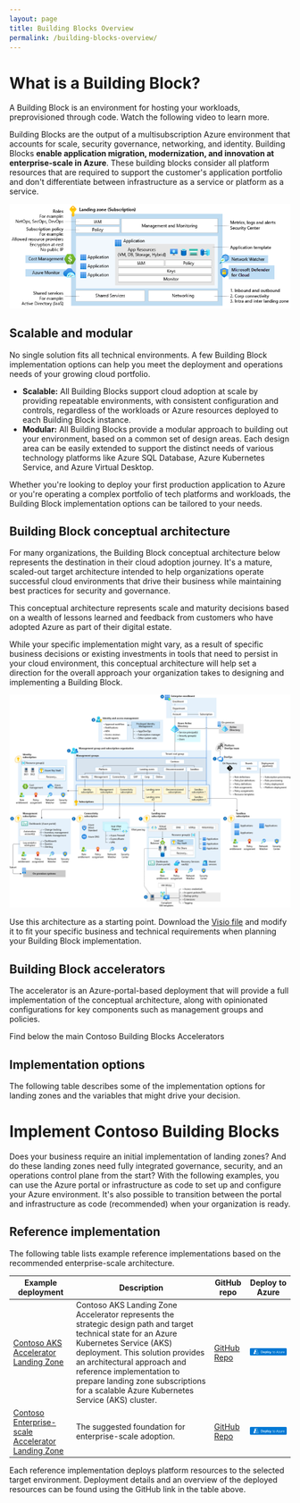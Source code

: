 ```yaml
---
layout: page
title: Building Blocks Overview
permalink: /building-blocks-overview/
---
```


# What is a Building Block?

A Building Block is an environment for hosting your workloads, preprovisioned through code. Watch the following video to learn more.

Building Blocks are the output of a multisubscription Azure environment that accounts for scale, security governance, networking, and identity. Building Blocks **enable application migration, modernization, and innovation at enterprise-scale in Azure**. These building blocks consider all platform resources that are required to support the customer's application portfolio and don't differentiate between infrastructure as a service or platform as a service.

![Diagram that shows a Building Block design.](../assets/img/media/lz-design.png)

## Scalable and modular

No single solution fits all technical environments. A few Building Block implementation options can help you meet the deployment and operations needs of your growing cloud portfolio.

- **Scalable:** All Building Blocks support cloud adoption at scale by providing repeatable environments, with consistent configuration and controls, regardless of the workloads or Azure resources deployed to each Building Block instance.
- **Modular:** All Building Blocks provide a modular approach to building out your environment, based on a common set of design areas. Each design area can be easily extended to support the distinct needs of various technology platforms like Azure SQL Database, Azure Kubernetes Service, and Azure Virtual Desktop.

Whether you're looking to deploy your first production application to Azure or you're operating a complex portfolio of tech platforms and workloads, the Building Block implementation options can be tailored to your needs.

## Building Block conceptual architecture

For many organizations, the Building Block conceptual architecture below represents the destination in their cloud adoption journey. It's a mature, scaled-out target architecture intended to help organizations operate successful cloud environments that drive their business while maintaining best practices for security and governance.

This conceptual architecture represents scale and maturity decisions based on a wealth of lessons learned and feedback from customers who have adopted Azure as part of their digital estate.

While your specific implementation might vary, as a result of specific business decisions or existing investments in tools that need to persist in your cloud environment, this conceptual architecture will help set a direction for the overall approach your organization takes to designing and implementing a Building Block.

![Diagram that shows a Building Block design.](../assets/img/media/ns-arch-cust-expanded.png)

Use this architecture as a starting point. Download the [Visio file](../assets/files/enterprise-scale-architecture.vsdx) and modify it to fit your specific business and technical requirements when planning your Building Block implementation.

## Building Block accelerators

The accelerator is an Azure-portal-based deployment that will provide a full implementation of the conceptual architecture, along with opinionated configurations for key components such as management groups and policies.

Find below the main Contoso Building Blocks Accelerators

## Implementation options

The following table describes some of the implementation options for landing zones and the variables that might drive your decision.

# Implement Contoso Building Blocks

Does your business require an initial implementation of landing zones? And do these landing zones need fully integrated governance, security, and an operations control plane from the start? With the following examples, you can use the Azure portal or infrastructure as code to set up and configure your Azure environment. It's also possible to transition between the portal and infrastructure as code (recommended) when your organization is ready.

## Reference implementation

The following table lists example reference implementations based on the recommended enterprise-scale architecture.

| Example deployment                                                                                                              	| Description                                                                                                                                                                                                                                                                                                                       	| GitHub repo                         	| Deploy to Azure                      	|
|---------------------------------------------------------------------------------------------------------------------------------	|-----------------------------------------------------------------------------------------------------------------------------------------------------------------------------------------------------------------------------------------------------------------------------------------------------------------------------------	|-------------------------------------	|--------------------------------------	|
| [Contoso AKS Accelerator Landing Zone](../_docs/building-blocks-docs/aks-accelerator-lz/aks-accelerator-lz-overview.md/)                                          	| Contoso AKS Landing Zone Accelerator represents the strategic design path and target technical state for an Azure Kubernetes Service (AKS) deployment. This solution provides an architectural approach and reference implementation to prepare landing zone subscriptions for a scalable Azure Kubernetes Service (AKS) cluster. 	| [GitHub Repo][GitHub-AKS]     	| [![DTA-Button-AKS]][DTA-AKS]         	|
| [Contoso Enterprise-scale Accelerator Landing Zone](../_docs/building-blocks-docs/es-lz/es-lz.md) 	| The suggested foundation for enterprise-scale adoption.                                                                                                                                                                                                                                                                           	| [GitHub Repo][GitHub-WingTip] 	| [![Dta-button-wingtip]][dta-wingtip] 	|

Each reference implementation deploys platform resources to the selected target environment. Deployment details and an overview of the deployed resources can be found using the GitHub link in the table above.

<!-- The following section is used to store references to external images and links to reduce maintenance overhead and enable tooltips -->

[/]: # (*******************************)
[/]: # (External image references below)
[/]: # (*******************************)

[DTA-Button-WingTip]: https://raw.githubusercontent.com/Azure/azure-quickstart-templates/master/1-CONTRIBUTION-GUIDE/images/deploytoazure.svg?sanitize=true "Deploy WingTip reference implementation (foundation) to Azure."
[DTA-Button-AdventureWorks]: https://raw.githubusercontent.com/Azure/azure-quickstart-templates/master/1-CONTRIBUTION-GUIDE/images/deploytoazure.svg?sanitize=true "Deploy AdventureWorks reference implementation (hybrid connectivity with hub and spoke) to Azure."
[DTA-Button-Contoso]: https://raw.githubusercontent.com/Azure/azure-quickstart-templates/master/1-CONTRIBUTION-GUIDE/images/deploytoazure.svg?sanitize=true "Deploy Contoso reference implementation (hybrid connectivity with virtual wan) to Azure."
[DTA-Button-TreyResearch]: https://raw.githubusercontent.com/Azure/azure-quickstart-templates/master/1-CONTRIBUTION-GUIDE/images/deploytoazure.svg?sanitize=true "Deploy TreyResearch reference implementation for small organizations to Azure."
[DTA-Button-AzureGov]: https://raw.githubusercontent.com/Azure/azure-quickstart-templates/master/1-CONTRIBUTION-GUIDE/images/deploytoazure.svg?sanitize=true "Deploy Enterprise-scale reference implementation for Azure Government."
[DTA-Button-AKS]: https://raw.githubusercontent.com/Azure/azure-quickstart-templates/master/1-CONTRIBUTION-GUIDE/images/deploytoazure.svg?sanitize=true "Deploy AKS Landing Zone  reference implementation for Azure."

[/]: # (**************************)
[/]: # (External link labels below)
[/]: # (**************************)

[GitHub-WingTip]: https://github.com/evilazaro/Enterprise-scale/blob/main/docs/reference/wingtip/README.md
[GitHub-AdventureWorks]: https://github.com/evilazaro/Enterprise-scale/blob/main/docs/reference/adventureworks/README.md
[GitHub-Contoso]: https://github.com/evilazaro/Enterprise-scale/blob/main/docs/reference/contoso/Readme.md
[GitHub-TreyResearch]: https://github.com/evilazaro/Enterprise-scale/blob/main/docs/reference/treyresearch/README.md
[Github-AzureGov]: https://aka.ms/enterprisescale
[Github-AKS]: https://github.com/evilazaro/Aks-Construction

[DTA-WingTip]: https://portal.azure.com/#blade/Microsoft_Azure_CreateUIDef/CustomDeploymentBlade/uri/https%3A%2F%2Fraw.githubusercontent.com%2FAzure%2FEnterprise-scale%2Fmain%2FeslzArm%2FeslzArm.json/uiFormDefinitionUri/https%3A%2F%2Fraw.githubusercontent.com%2FAzure%2FEnterprise-scale%2Fmain%2FeslzArm%2Feslz-portal.json
[DTA-AdventureWorks]: https://portal.azure.com/#blade/Microsoft_Azure_CreateUIDef/CustomDeploymentBlade/uri/https%3A%2F%2Fraw.githubusercontent.com%2FAzure%2FEnterprise-scale%2Fmain%2FeslzArm%2FeslzArm.json/uiFormDefinitionUri/https%3A%2F%2Fraw.githubusercontent.com%2FAzure%2FEnterprise-scale%2Fmain%2FeslzArm%2Feslz-portal.json
[DTA-Contoso]: https://portal.azure.com/#blade/Microsoft_Azure_CreateUIDef/CustomDeploymentBlade/uri/https%3A%2F%2Fraw.githubusercontent.com%2FAzure%2FEnterprise-scale%2Fmain%2FeslzArm%2FeslzArm.json/uiFormDefinitionUri/https%3A%2F%2Fraw.githubusercontent.com%2FAzure%2FEnterprise-scale%2Fmain%2FeslzArm%2Feslz-portal.json
[DTA-TreyResearch]: https://portal.azure.com/#blade/Microsoft_Azure_CreateUIDef/CustomDeploymentBlade/uri/https%3A%2F%2Fraw.githubusercontent.com%2FAzure%2FEnterprise-scale%2Fmain%2Fdocs%2Freference%2Ftreyresearch%2FarmTemplates%2Fes-lite.json/uiFormDefinitionUri/https%3A%2F%2Fraw.githubusercontent.com%2FAzure%2FEnterprise-scale%2Fmain%2Fdocs%2Freference%2Ftreyresearch%2FarmTemplates%2Fes-portal.json
[DTA-AzureGov]: https://portal.azure.us/#blade/Microsoft_Azure_CreateUIDef/CustomDeploymentBlade/uri/https%3A%2F%2Fraw.githubusercontent.com%2FAzure%2FEnterprise-scale%2Fmain%2FeslzArm%2FeslzArm.json/uiFormDefinitionUri/https%3A%2F%2Fraw.githubusercontent.com%2FAzure%2FEnterprise-scale%2Fmain%2FeslzArm%2Feslz-portal.json
[DTA-AKS]: https://evilazaro.github.io/AKS-Construction/
